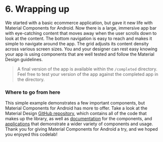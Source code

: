 # 6. Wrapping up

We started with a basic ecommerce application, but gave it new life with Material Components for Android. Now there is a large, immersive app bar with eye-catching content that moves away when the user scrolls down to look at the content. The bottom navigation is easy to reach and makes it simple to navigate around the app. The grid adjusts its content density across various screen sizes. You and your designer can rest easy knowing your app is using components that are well tested and follow the Material Design guidelines.   

> A final version of the app is available within the `/completed` directory. Feel free to test your version of the app against the completed app in the directory.   


### Where to go from here
This simple example demonstrates a few important components, but Material Components for Android has more to offer. Take a look at the Material Design [GitHub repository](https://github.com/material-components/material-components-android), which contains all of the code that makes up the library, as well as [documentation](https://github.com/material-components/material-components-android/tree/master/docs) for the components, and [applications](https://github.com/material-components/material-components-android/tree/master/demos/java/io/material/demo/shrine) that demonstrate a wider variety of components and usage. Thank you for giving Material Components for Android a try, and we hoped you enjoyed this codelab!